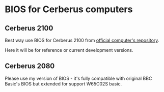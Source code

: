 # BIOS for Cerberus computers

## Cerberus 2100

Best way use BIOS for Cerberus 2100 from [official computer's repository](https://github.com/TheByteAttic/CERBERUS2100).

Here it will be for reference or current development versions.

## Cerberus 2080

Please use my version of BIOS - it's fully compatible with original BBC Basic's BIOS but extended for support W65C02S basic.